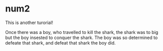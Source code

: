 # num2
This is another turorial!

Once there was a boy, who travelled to kill the shark, the shark was to big but the boy insested to conquer the shark. The boy was so determined to defeate that shark, and defeat that shark the boy did.

